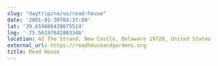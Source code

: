 ```yaml
---
slug: "daytrip/na/us/read-house"
date: '2001-01-30T04:37:00'
lat: '39.659686438675514'
lng: '-75.56197642803346'
location: 42 The Strand, New Castle, Delaware 19720, United States
external_url: https://readhouseandgardens.org
title: Read House
---
```



